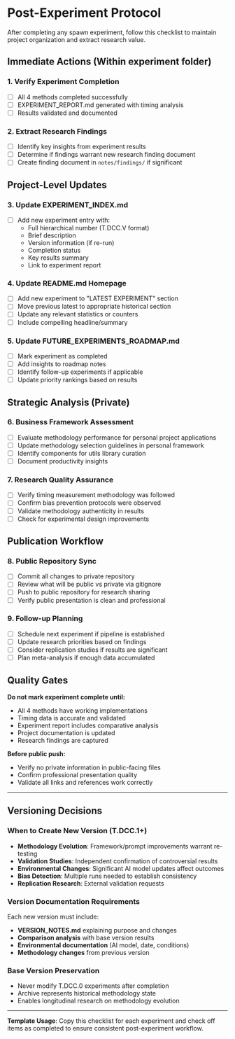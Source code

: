 # Post-Experiment Protocol

After completing any spawn experiment, follow this checklist to maintain project organization and extract research value.

## Immediate Actions (Within experiment folder)

### 1. Verify Experiment Completion
- [ ] All 4 methods completed successfully
- [ ] EXPERIMENT_REPORT.md generated with timing analysis
- [ ] Results validated and documented

### 2. Extract Research Findings
- [ ] Identify key insights from experiment results
- [ ] Determine if findings warrant new research finding document
- [ ] Create finding document in `notes/findings/` if significant

## Project-Level Updates

### 3. Update EXPERIMENT_INDEX.md
- [ ] Add new experiment entry with:
  - Full hierarchical number (T.DCC.V format)
  - Brief description
  - Version information (if re-run)
  - Completion status
  - Key results summary
  - Link to experiment report

### 4. Update README.md Homepage
- [ ] Add new experiment to "LATEST EXPERIMENT" section
- [ ] Move previous latest to appropriate historical section
- [ ] Update any relevant statistics or counters
- [ ] Include compelling headline/summary

### 5. Update FUTURE_EXPERIMENTS_ROADMAP.md
- [ ] Mark experiment as completed
- [ ] Add insights to roadmap notes
- [ ] Identify follow-up experiments if applicable
- [ ] Update priority rankings based on results

## Strategic Analysis (Private)

### 6. Business Framework Assessment
- [ ] Evaluate methodology performance for personal project applications
- [ ] Update methodology selection guidelines in personal framework
- [ ] Identify components for utils library curation
- [ ] Document productivity insights

### 7. Research Quality Assurance
- [ ] Verify timing measurement methodology was followed
- [ ] Confirm bias prevention protocols were observed
- [ ] Validate methodology authenticity in results
- [ ] Check for experimental design improvements

## Publication Workflow

### 8. Public Repository Sync
- [ ] Commit all changes to private repository
- [ ] Review what will be public vs private via gitignore
- [ ] Push to public repository for research sharing
- [ ] Verify public presentation is clean and professional

### 9. Follow-up Planning
- [ ] Schedule next experiment if pipeline is established
- [ ] Update research priorities based on findings
- [ ] Consider replication studies if results are significant
- [ ] Plan meta-analysis if enough data accumulated

## Quality Gates

**Do not mark experiment complete until:**
- All 4 methods have working implementations
- Timing data is accurate and validated
- Experiment report includes comparative analysis
- Project documentation is updated
- Research findings are captured

**Before public push:**
- Verify no private information in public-facing files
- Confirm professional presentation quality
- Validate all links and references work correctly

---

## Versioning Decisions

### When to Create New Version (T.DCC.1+)
- **Methodology Evolution**: Framework/prompt improvements warrant re-testing
- **Validation Studies**: Independent confirmation of controversial results
- **Environmental Changes**: Significant AI model updates affect outcomes
- **Bias Detection**: Multiple runs needed to establish consistency
- **Replication Research**: External validation requests

### Version Documentation Requirements
Each new version must include:
- **VERSION_NOTES.md** explaining purpose and changes
- **Comparison analysis** with base version results
- **Environmental documentation** (AI model, date, conditions)
- **Methodology changes** from previous version

### Base Version Preservation
- Never modify T.DCC.0 experiments after completion
- Archive represents historical methodology state
- Enables longitudinal research on methodology evolution

---

**Template Usage**: Copy this checklist for each experiment and check off items as completed to ensure consistent post-experiment workflow.